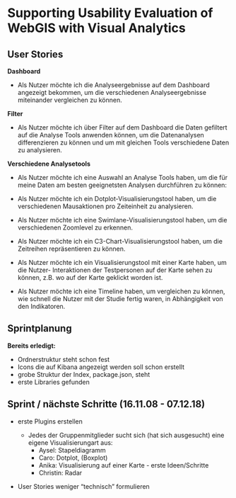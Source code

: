 # Supporting Usability Evaluation of WebGIS with Visual Analytics    

## User Stories 

**Dashboard**   

- Als Nutzer möchte ich die Analyseergebnisse auf dem Dashboard angezeigt bekommen, um die verschiedenen Analyseergebnisse miteinander vergleichen zu können.

**Filter**

- Als Nutzer möchte ich über Filter auf dem Dashboard die Daten gefiltert auf die Analyse Tools anwenden können, um die Datenanalysen differenzieren zu können und um mit gleichen Tools verschiedene Daten zu analysieren.

**Verschiedene Analysetools**

- Als Nutzer möchte ich eine Auswahl an Analyse Tools haben, um die für meine Daten am besten geeignetsten Analysen durchführen zu können:

 - Als Nutzer möchte ich ein Dotplot-Visualisierungstool haben, um die verschiedenen Mausaktionen pro Zeiteinheit zu analysieren.

 - Als Nutzer möchte ich eine Swimlane-Visualisierungstool haben, um die verschiedenen Zoomlevel zu erkennen. 

  - Als Nutzer möchte ich ein C3-Chart-Visualisierungstool haben, um die Zeitreihen repräsentieren zu können.

  - Als Nutzer möchte ich ein Visualisierungstool mit einer Karte haben, um die Nutzer- Interaktionen der Testpersonen auf der Karte sehen zu können, z.B. wo auf der Karte geklickt worden ist.

  - Als Nutzer möchte ich eine Timeline haben, um vergleichen zu können, wie schnell die Nutzer mit der Studie fertig waren, in Abhängigkeit von den Indikatoren.

## Sprintplanung 
**Bereits erledigt:**

- Ordnerstruktur steht schon fest
- Icons die auf Kibana angezeigt werden soll schon erstellt
- grobe Struktur der Index, package.json, steht
- erste Libraries gefunden 

## Sprint / nächste Schritte (16.11.08 - 07.12.18)

- erste Plugins erstellen
  - Jedes der Gruppenmitglieder sucht sich (hat sich ausgesucht) eine eigene Visualisierungart aus:
     - Aysel: Stapeldiagramm
     - Caro: Dotplot, (Boxplot)
     - Anika: Visualisierung auf einer Karte - erste Ideen/Schritte
     - Christin: Radar

- User Stories weniger “technisch” formulieren 
